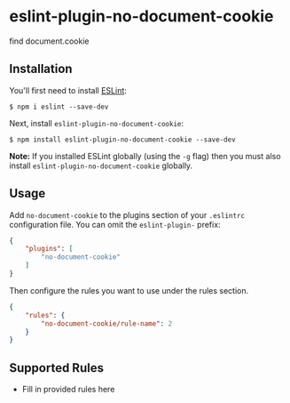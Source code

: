 # eslint-plugin-no-document-cookie

find document.cookie

## Installation

You'll first need to install [ESLint](http://eslint.org):

```
$ npm i eslint --save-dev
```

Next, install `eslint-plugin-no-document-cookie`:

```
$ npm install eslint-plugin-no-document-cookie --save-dev
```

**Note:** If you installed ESLint globally (using the `-g` flag) then you must also install `eslint-plugin-no-document-cookie` globally.

## Usage

Add `no-document-cookie` to the plugins section of your `.eslintrc` configuration file. You can omit the `eslint-plugin-` prefix:

```json
{
    "plugins": [
        "no-document-cookie"
    ]
}
```


Then configure the rules you want to use under the rules section.

```json
{
    "rules": {
        "no-document-cookie/rule-name": 2
    }
}
```

## Supported Rules

* Fill in provided rules here





